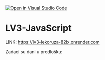 [![Open in Visual Studio Code](https://classroom.github.com/assets/open-in-vscode-2e0aaae1b6195c2367325f4f02e2d04e9abb55f0b24a779b69b11b9e10269abc.svg)](https://classroom.github.com/online_ide?assignment_repo_id=19347262&assignment_repo_type=AssignmentRepo)
# LV3-JavaScript

LINK: https://lv3-lekoruza-82lx.onrender.com

Zadaci su dani u predlošku:
